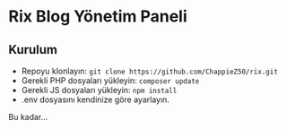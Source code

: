 # Rix Blog Yönetim Paneli

## Kurulum

- Repoyu klonlayın: `git clone https://github.com/ChappieZ50/rix.git`
- Gerekli PHP dosyaları yükleyin: `composer update`
- Gerekli JS dosyaları yükleyin: `npm install`
- .env dosyasını kendinize göre ayarlayın.

Bu kadar...
